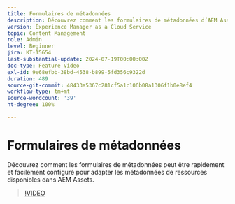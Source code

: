 ```yaml
---
title: Formulaires de métadonnées
description: Découvrez comment les formulaires de métadonnées d’AEM Assets peuvent être configurés rapidement et facilement pour adapter les métadonnées des ressources.
version: Experience Manager as a Cloud Service
topic: Content Management
role: Admin
level: Beginner
jira: KT-15654
last-substantial-update: 2024-07-19T00:00:00Z
doc-type: Feature Video
exl-id: 9e68efbb-38bd-4538-b899-5fd356c9322d
duration: 489
source-git-commit: 48433a5367c281cf5a1c106b08a1306f1b0e8ef4
workflow-type: tm+mt
source-wordcount: '39'
ht-degree: 100%

---
```


# Formulaires de métadonnées

Découvrez comment les formulaires de métadonnées peut être rapidement et facilement configuré pour adapter les métadonnées de ressources disponibles dans AEM Assets.

>[!VIDEO](https://video.tv.adobe.com/v/3452049?quality=12&learn=on&captions=fre_fr)
